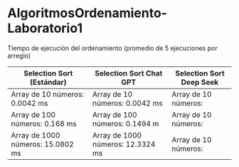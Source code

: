 # AlgoritmosOrdenamiento-Laboratorio1

Tiempo de ejecución del ordenamiento (promedio de 5 ejecuciones por arreglo)

| **Selection Sort (Estándar)**      | **Selection Sort Chat GPT**           | **Selection Sort  Deep Seek**  |
| -----------------------------------| --------------------------------------| -------------------------------| 
| Array de 10 números: 0.0042 ms     | Array de 10 números: 0.0042 ms        | Array de 10 números:           |
| Array de 100 números: 0.168 ms     | Array de 100 números: 0.1494 m        | Array de 10 números:           |
| Array de 1000 números: 15.0802 ms  | Array de 1000 números: 12.3324 ms     | Array de 10 números:           |

